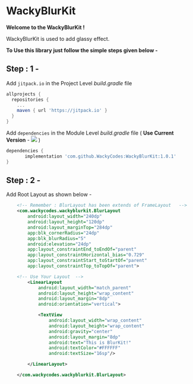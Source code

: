 # WackyBlurKit
**Welcome to the WackyBlurKit !**

WackyBlurKit is used to add glassy effect.

**To Use this library just follow the simple steps given below -**

## Step : 1 - 
Add `jitpack.io` in the Project Level _build.gradle_ file
```groovy
allprojects {
  repositories {
    ...
    maven { url 'https://jitpack.io' }
  }
}
```
Add `dependencies` in the Module Level _build.gradle_ file 
( **Use Current Version** - [![](https://jitpack.io/v/WackyCodes/WackyBlurKit.svg)](https://jitpack.io/#WackyCodes/WackyBlurKit) )
```groovy
dependencies {
       implementation 'com.github.WackyCodes:WackyBlurKit:1.0.1'
}
```

## Step : 2 -

Add Root Layout as shown below -

```xml
    <!-- Remember : BlurLayout has been extends of FrameLayout   -->
    <com.wackycodes.wackyblurkit.BlurLayout
        android:layout_width="240dp"
        android:layout_height="120dp"
        android:layout_marginTop="284dp"
        app:blk_cornerRadius="24dp"
        app:blk_blurRadius="5"
        android:elevation="24dp"
        app:layout_constraintEnd_toEndOf="parent"
        app:layout_constraintHorizontal_bias="0.729"
        app:layout_constraintStart_toStartOf="parent"
        app:layout_constraintTop_toTopOf="parent">

    <!-- Use Your Layout  -->
        <LinearLayout
            android:layout_width="match_parent"
            android:layout_height="wrap_content"
            android:layout_margin="8dp"
            android:orientation="vertical">

            <TextView
                android:layout_width="wrap_content"
                android:layout_height="wrap_content"
                android:gravity="center"
                android:layout_margin="8dp"
                android:text="This is BlurKit!"
                android:textColor="#FFFFFF"
                android:textSize="16sp"/>

        </LinearLayout>

    </com.wackycodes.wackyblurkit.BlurLayout>
```
